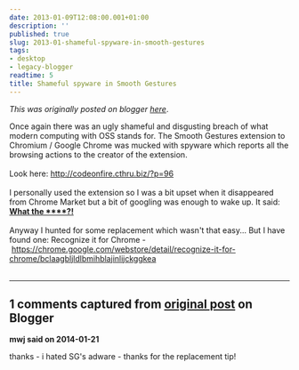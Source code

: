 ```yaml
---
date: 2013-01-09T12:08:00.001+01:00
description: ''
published: true
slug: 2013-01-shameful-spyware-in-smooth-gestures
tags:
- desktop
- legacy-blogger
readtime: 5
title: Shameful spyware in Smooth Gestures
---
```


*This was originally posted on blogger [here](https://snarkybrill.blogspot.com/2013/01/shameful-spyware-in-smooth-gestures.html)*.

Once again there was an ugly shameful and disgusting breach of what modern computing with OSS stands for. The Smooth Gestures extension to Chromium / Google Chrome was mucked with spyware which reports all the browsing actions to the creator of the extension.<br />
<br />
Look here:&nbsp;<a href="http://codeonfire.cthru.biz/?p=96">http://codeonfire.cthru.biz/?p=96</a><br />
<br />
I personally used the extension so I was a bit upset when it disappeared from Chrome Market but a bit of googling was enough to wake up. It said: <b><u>What the ****?!</u></b><br />
<br />
Anyway I hunted for some replacement which wasn't that easy... But I have found one: Recognize it for Chrome -&nbsp;<a href="https://chrome.google.com/webstore/detail/recognize-it-for-chrome/bclaagbljldlbmihblajinlijckggkea">https://chrome.google.com/webstore/detail/recognize-it-for-chrome/bclaagbljldlbmihblajinlijckggkea</a><br />
<br />

---

## 1 comments captured from [original post](https://snarkybrill.blogspot.com/2013/01/shameful-spyware-in-smooth-gestures.html) on Blogger

**mwj said on 2014-01-21**

thanks - i hated SG's adware - thanks for the replacement tip!


